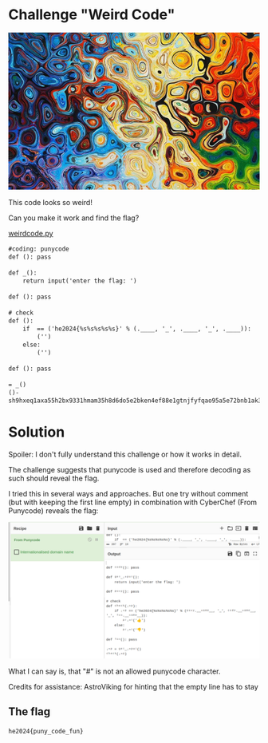 # Challenge "Weird Code"
![Banner Image](banner.png)

This code looks so weird!

Can you make it work and find the flag?

[weirdcode.py](weirdcode.py)

    #coding: punycode
    def (): pass

    def _():
        return input('enter the flag: ')

    def (): pass

    # check
    def ():
        if  == ('he2024{%s%s%s%s%s}' % (.____, '_', .____, '_', .____)):
            ('')
        else:
            ('')
            
    def (): pass

    = _()
    ()-sh9hxeq1axa55h2bx9331hmam35h8d6do5e2bken4ef88e1gtnjfyfqao95a5e72bnb1ak3a8cya3agh0ac6oza8ac1b0c4d8a8dt08wicl3g0a4aik595n0cc7d9fc39h9bv049jqba4am6aetodu1avljn7255748a0ja

# Solution
Spoiler: I don't fully understand this challenge or how it works in detail.

The challenge suggests that punycode is used and therefore decoding as such should reveal the flag.

I tried this in several ways and approaches. But one try without comment (but with keeping the first line empty) in combination with CyberChef (From Punycode) reveals the flag:

![Flag](flag.png)

What I can say is, that "#" is not an allowed punycode character.

Credits for assistance: AstroViking for hinting that the empty line has to stay

## The flag
    he2024{puny_code_fun}
